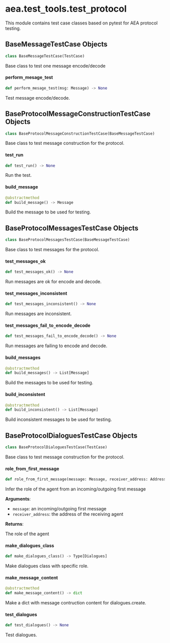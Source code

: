 <a id="aea.test_tools.test_protocol"></a>

# aea.test`_`tools.test`_`protocol

This module contains test case classes based on pytest for AEA protocol testing.

<a id="aea.test_tools.test_protocol.BaseMessageTestCase"></a>

## BaseMessageTestCase Objects

```python
class BaseMessageTestCase(TestCase)
```

Base class to test one message encode/decode

<a id="aea.test_tools.test_protocol.BaseMessageTestCase.perform_mesage_test"></a>

#### perform`_`mesage`_`test

```python
def perform_mesage_test(msg: Message) -> None
```

Test message encode/decode.

<a id="aea.test_tools.test_protocol.BaseProtocolMessageConstructionTestCase"></a>

## BaseProtocolMessageConstructionTestCase Objects

```python
class BaseProtocolMessageConstructionTestCase(BaseMessageTestCase)
```

Base class to test message construction for the protocol.

<a id="aea.test_tools.test_protocol.BaseProtocolMessageConstructionTestCase.test_run"></a>

#### test`_`run

```python
def test_run() -> None
```

Run the test.

<a id="aea.test_tools.test_protocol.BaseProtocolMessageConstructionTestCase.build_message"></a>

#### build`_`message

```python
@abstractmethod
def build_message() -> Message
```

Build the message to be used for testing.

<a id="aea.test_tools.test_protocol.BaseProtocolMessagesTestCase"></a>

## BaseProtocolMessagesTestCase Objects

```python
class BaseProtocolMessagesTestCase(BaseMessageTestCase)
```

Base class to test messages for the protocol.

<a id="aea.test_tools.test_protocol.BaseProtocolMessagesTestCase.test_messages_ok"></a>

#### test`_`messages`_`ok

```python
def test_messages_ok() -> None
```

Run messages are ok for encode and decode.

<a id="aea.test_tools.test_protocol.BaseProtocolMessagesTestCase.test_messages_inconsistent"></a>

#### test`_`messages`_`inconsistent

```python
def test_messages_inconsistent() -> None
```

Run messages are inconsistent.

<a id="aea.test_tools.test_protocol.BaseProtocolMessagesTestCase.test_messages_fail_to_encode_decode"></a>

#### test`_`messages`_`fail`_`to`_`encode`_`decode

```python
def test_messages_fail_to_encode_decode() -> None
```

Run messages are failing to encode and decode.

<a id="aea.test_tools.test_protocol.BaseProtocolMessagesTestCase.build_messages"></a>

#### build`_`messages

```python
@abstractmethod
def build_messages() -> List[Message]
```

Build the messages to be used for testing.

<a id="aea.test_tools.test_protocol.BaseProtocolMessagesTestCase.build_inconsistent"></a>

#### build`_`inconsistent

```python
@abstractmethod
def build_inconsistent() -> List[Message]
```

Build inconsistent messages to be used for testing.

<a id="aea.test_tools.test_protocol.BaseProtocolDialoguesTestCase"></a>

## BaseProtocolDialoguesTestCase Objects

```python
class BaseProtocolDialoguesTestCase(TestCase)
```

Base class to test message construction for the protocol.

<a id="aea.test_tools.test_protocol.BaseProtocolDialoguesTestCase.role_from_first_message"></a>

#### role`_`from`_`first`_`message

```python
def role_from_first_message(message: Message, receiver_address: Address) -> Dialogue.Role
```

Infer the role of the agent from an incoming/outgoing first message

**Arguments**:

- `message`: an incoming/outgoing first message
- `receiver_address`: the address of the receiving agent

**Returns**:

The role of the agent

<a id="aea.test_tools.test_protocol.BaseProtocolDialoguesTestCase.make_dialogues_class"></a>

#### make`_`dialogues`_`class

```python
def make_dialogues_class() -> Type[Dialogues]
```

Make dialogues class with specific role.

<a id="aea.test_tools.test_protocol.BaseProtocolDialoguesTestCase.make_message_content"></a>

#### make`_`message`_`content

```python
@abstractmethod
def make_message_content() -> dict
```

Make a dict with message contruction content for dialogues.create.

<a id="aea.test_tools.test_protocol.BaseProtocolDialoguesTestCase.test_dialogues"></a>

#### test`_`dialogues

```python
def test_dialogues() -> None
```

Test dialogues.

